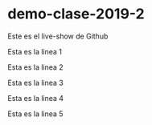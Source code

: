# demo-clase-2019-2
Este es el live-show de Github

Esta es la linea 1

Esta es la linea 2

Esta es la linea 3

Esta es la linea 4

Esta es la linea 5
